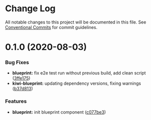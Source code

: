# Change Log

All notable changes to this project will be documented in this file.
See [Conventional Commits](https://conventionalcommits.org) for commit guidelines.

# 0.1.0 (2020-08-03)


### Bug Fixes

* **blueprint:** fix e2e test run without previous build, add clean script ([3ffe175](https://github.com/kiwigrid/kiwi-components/commit/3ffe175765b89811df004bd48409bbde806f85e4))
* **kiwi-blueprint:** updating dependency versions, fixing warnings ([b37d813](https://github.com/kiwigrid/kiwi-components/commit/b37d813e74eed65e842e87847c67009f046cd892))


### Features

* **blueprint:** init blueprint component ([c077be3](https://github.com/kiwigrid/kiwi-components/commit/c077be3e0ecfd61ab7db17f85aec62635588f015))
